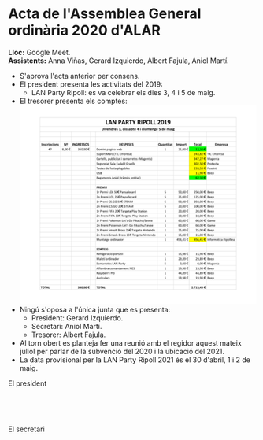 # Acta de l'Assemblea General ordinària 2020 d'ALAR

**Lloc:** Google Meet.  
**Assistents:** Anna Viñas, Gerard Izquierdo, Albert Fajula, Aniol Martí.

* S'aprova l'acta anterior per consens.
* El president presenta les activitats del 2019:
    * LAN Party Ripoll: es va celebrar els dies 3, 4 i 5 de maig.
* El tresorer presenta els comptes:
![](imatges/2020_comptes.png)
* Ningú s'oposa a l'única junta que es presenta:
    * President: Gerard Izquierdo.
    * Secretari: Aniol Martí.
    * Tresorer: Albert Fajula.
* Al torn obert es planteja fer una reunió amb el regidor aquest mateix juliol per parlar de la subvenció del 2020 i la ubicació del 2021.
* La data provisional per la LAN Party Ripoll 2021 és el 30 d'abril, 1 i 2 de maig.

El president
```




```

El secretari
```




```